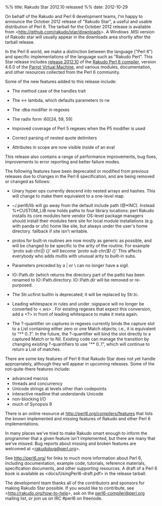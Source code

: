 %% title: Rakudo Star 2012.10 released
%% date: 2012-10-29

On behalf of the Rakudo and Perl 6 development teams, I'm happy to announce the October 2012 release of "Rakudo Star", a useful and usable distribution of Perl 6.  The tarball for the October 2012 release is available from &lt;<a href="http://github.com/rakudo/star/downloads">http://github.com/rakudo/star/downloads</a>&gt;. A Windows .MSI version of Rakudo star will usually appear in the downloads area shortly after the tarball release.

In the Perl 6 world, we make a distinction between the language ("Perl 6") and specific implementations of the language such as "Rakudo Perl".  This Star release includes <a href="https://github.com/rakudo/rakudo/blob/master/docs/announce/2012.10">release 2012.10</a> of the <a href="http://github.com/rakudo/rakudo">Rakudo Perl 6 compiler</a>, version 4.6.0 of the <a href="http://parrot.org/">Parrot Virtual Machine</a>, and various modules, documentation, and other resources collected from the Perl 6 community.

Some of the new features added to this release include:

* The method case of the handles trait

* The &lt;-&gt; lambda, which defaults parameters to rw

* The :dba modifier in regexes

* The radix form :60[24, 59, 59]

* Improved coverage of Perl 5 regexes when the P5 modifier is used

* Correct parsing of nested quote delimiters

* Attributes in scope are now visible inside of an eval

This release also contains a range of performance improvements, bug fixes, improvements to error reporting and better failure modes.

The following features have been deprecated or modified from previous releases due to changes in the Perl 6 specification, and are being removed or changed as follows:

* Unary hyper ops currently descend into nested arrays and hashes.
This will change to make them equivalent to a one-level map.

* ~/.perl6/lib will go away from the default include path (@*INC).
Instead %*CUSTOM_LIB now holds paths to four library locations:
perl    Rakudo installs its core modules here
vendor  OS-level package managers should install their modules here
site    for local module installations (e.g. with panda or ufo)
home    like site, but always under the user's home directory.
fallback if site isn't writable.

* protos for built-in routines are now mostly as generic as possible,
and will be changed to be specific to the arity of the routine.
For example 'proto sub chr(|) {*}' will become 'proto sub chr($) {*}'
This affects everybody who adds multis with unusual arity to built-in
subs.

* Parameters preceded by a | or \ can no longer have a sigil.

* IO::Path.dir (which returns the directory part of the path) has been
renamed to IO::Path.directory.  IO::Path.dir will be removed or
re-purposed.

* The Str.ucfirst builtin is deprecated; it will be replaced by Str.tc.

* Leading whitespace in rules and under :sigspace will no longer be
converted to &lt;.ws&gt; .  For existing regexes that expect this conversion,
add a &lt;?&gt; in front of leading whitespace to make it meta again.

* The ?-quantifier on captures in regexes currently binds the capture
slot to a List containing either zero or one Match objects; i.e., it
is equivalent to "** 0..1".  In the future, the ?-quantifier will
bind the slot directly to a captured Match or to Nil.  Existing code
can manage the transition by changing existing ?-quantifiers to
use "** 0..1", which will continue to return a List of matches.

There are some key features of Perl 6 that Rakudo Star does not yet handle appropriately, although they will appear in upcoming releases.  Some of the not-quite-there features include:

* advanced macros
* threads and concurrency
* Unicode strings at levels other than codepoints
* interactive readline that understands Unicode
* non-blocking I/O
* much of Synopsis 9

There is an online resource at <a href="http://perl6.org/compilers/features">http://perl6.org/compilers/features</a> that lists the known implemented and missing features of Rakudo and other Perl 6 implementations.

In many places we've tried to make Rakudo smart enough to inform the programmer that a given feature isn't implemented, but there are many that we've missed.  Bug reports about missing and broken features are welcomed at &lt;<a href="rakudobug@perl.org">rakudobug@perl.org</a>&gt;.

See <a href="http://perl6.org/">http://perl6.org/</a> for links to much more information about  Perl 6, including documentation, example code, tutorials, reference materials, specification documents, and other supporting resources. A draft of a Perl 6 book is available as &lt;docs/UsingPerl6-draft.pdf&gt; in the release tarball.

The development team thanks all of the contributors and sponsors for making Rakudo Star possible.  If you would like to contribute, see &lt;<a href="http://rakudo.org/how-to-help">http://rakudo.org/how-to-help</a>&gt;, ask on the <a href="perl6-compiler@perl.org">perl6-compiler@perl.org</a> mailing list, or join us on IRC #perl6 on freenode.